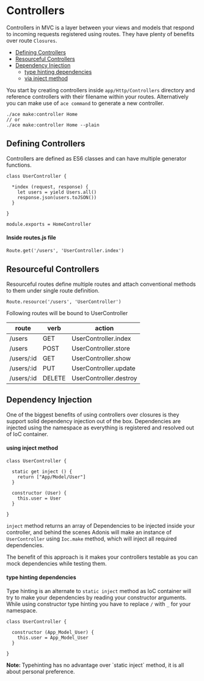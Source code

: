 # Controllers

Controllers in MVC is a layer between your views and models that respond to incoming requests registered using routes. They have plenty of benefits over route `Closures`.

- [Defining Controllers](#defining-controllers)
- [Resourceful Controllers](#resourceful-controllers)
- [Dependency Injection](#dependency-injection)
  - [type hinting dependencies](#type-hinting-dependencies)
  - [via inject method](#via-inject-method)

You start by creating controllers inside `app/Http/Controllers` directory and reference controllers with their filename within your routes. Alternatively you can make use of `ace command` to generate a new controller.

```bash,line-numbers
./ace make:controller Home
// or
./ace make:controller Home --plain
```


## Defining Controllers

Controllers are defined as ES6 classes and can have multiple generator functions.

```javascript,line-numbers
class UserController {

  *index (request, response) {
    let users = yield Users.all()
    response.json(users.toJSON())
  }

}

module.exports = HomeController
```

#### Inside routes.js file

```javascript,line-numbers
Route.get('/users', 'UserController.index')
```

## Resourceful Controllers

Resourceful routes define multiple routes and attach conventional methods to them under single route definition.

```javascript,line-numbers
Route.resource('/users', 'UserController')
```

Following routes will be bound to UserController

route | verb | action
-------| -----|-----------
/users | GET | UserController.index
/users | POST | UserController.store
/users/:id | GET | UserController.show
/users/:id | PUT | UserController.update
/users/:id | DELETE | UserController.destroy

## Dependency Injection

One of the biggest benefits of using controllers over closures is they support solid dependency injection out of the box. Dependencies are injected using the namespace as everything is registered and resolved out of IoC container.

#### using inject method

```javascript,line-numbers
class UserController {

  static get inject () {
    return ["App/Model/User"]
  }

  constructor (User) {
    this.user = User
  }

}
```

`inject` method returns an array of Dependencies to be injected inside your controller, and behind the scenes Adonis will make an instance of `UserController` using `Ioc.make` method, which will inject all required dependencies.

The benefit of this approach is it makes your controllers testable as you can mock dependencies while testing them.

#### type hinting dependencies

Type hinting is an alternate to `static inject` method as IoC container will try to make your dependencies by reading your constructor arguments. While using constructor type hinting you have to replace `/` with `_` for your namespace.

```javascript,line-numbers
class UserController {

  constructor (App_Model_User) {
    this.user = App_Model_User
  }

}
```

<div class="__note">
  <strong> Note: </strong> Typehinting has no advantage over `static inject` method, it is all about personal preference.
</div>
